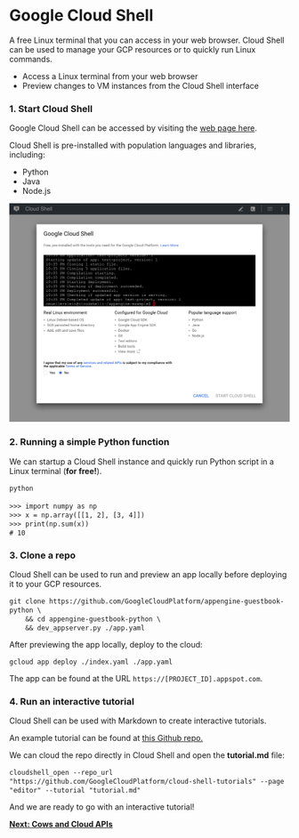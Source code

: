 # Google Cloud Shell 

A free Linux terminal that you can access in your web browser. Cloud Shell can be used to manage your GCP resources or to quickly run Linux commands.

- Access a Linux terminal from your web browser 
- Preview changes to VM instances from the Cloud Shell interface 

### 1. Start Cloud Shell 

Google Cloud Shell can be accessed by visiting the [web page here](https://cloud.google.com/shell/). 

Cloud Shell is pre-installed with population languages and libraries, including:

- Python 
- Java
- Node.js 

![Google Cloud Shell start](images/GCP_Start_Shell.png)

### 2. Running a simple Python function

We can startup a Cloud Shell instance and quickly run Python script in a Linux terminal (**for free!**). 

```
python 

>>> import numpy as np
>>> x = np.array([[1, 2], [3, 4]])
>>> print(np.sum(x))
# 10
``` 

### 3. Clone a repo 

Cloud Shell can be used to run and preview an app locally before deploying it to your GCP resources. 

```
git clone https://github.com/GoogleCloudPlatform/appengine-guestbook-python \
    && cd appengine-guestbook-python \
    && dev_appserver.py ./app.yaml
```

After previewing the app locally, deploy to the cloud: 

```
gcloud app deploy ./index.yaml ./app.yaml 
```

The app can be found at the URL <code>https://[PROJECT_ID].appspot.com</code>.

### 4. Run an interactive tutorial 

Cloud Shell can be used with Markdown to create interactive tutorials.

An example tutorial can be found at [this Github repo.](https://github.com/GoogleCloudPlatform/cloud-shell-tutorials)

We can cloud the repo directly in Cloud Shell and open the **tutorial.md** file: 

```
cloudshell_open --repo_url "https://github.com/GoogleCloudPlatform/cloud-shell-tutorials" --page "editor" --tutorial "tutorial.md"
```

And we are ready to go with an interactive tutorial!

[**Next: Cows and Cloud APIs**](GEE_Notebook.md)
